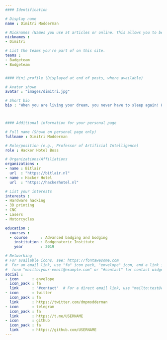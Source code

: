 ```yaml
---
#### Identification

# Display name
name : Dimitri Modderman

# Nicknames (Names you use at articles or online. This allows you to be linked at articles.)
nicknames :
- Dimitri

# List the teams you're part of on this site.
teams :
- Badgeteam
- Bodgeteam


#### Mini profile (Displayed at end of posts, where available)

# Avatar shown
avatar : "images/dimitri.jpg"

# Short bio
bio : "When you are living your dream, you never have to sleep again! Hackerhotel, 3d printing, CNC, Lasers, Motorrijden, (Indonesisch, Thais, Indiaas), Cola Zero."



#### Additional information for your personal page

# Full name (Shown on personal page only)
fullname : Dimitri Modderman

# Role/position (e.g., Professor of Artificial Intelligence)
role : Hacker Hotel Boss

# Organizations/Affiliations
organizations :
- name : Bitlair
  url  : "https://bitlair.nl"
- name : Hacker Hotel
  url  : "https://hackerhotel.nl"

# List your interests
interests :
- Hardware hacking
- 3D printing
- CNC
- Lasers
- Motorcycles

education :
  courses :
  - course      : Advanced badging and bodging
    institution : Bodgenatoric Institute
    year        : 2019

# Networking
# For available icons, see: https://fontawesome.com
#  For an email link, use "fa" icon pack, "envelope" icon, and a link in the
#  form "mailto:your-email@example.com" or "#contact" for contact widget.
social :
- icon      : envelope
  icon_pack : fa
  link      : '#contact'  # For a direct email link, use "mailto:test@example.org".
- icon      : twitter
  icon_pack : fa
  link      : https://twitter.com/dmpmodderman
- icon      : telegram
  icon_pack : fa
  link      : https://t.me/USERNAME
- icon      : github
  icon_pack : fa
  link      : https://github.com/USERNAME
---
```

